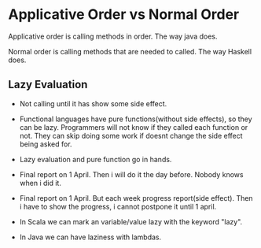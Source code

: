 
# Applicative Order vs Normal Order

Applicative order is calling methods in order. The way java does.

Normal order is calling methods that are needed to called. The way Haskell does.


## Lazy Evaluation

- Not calling until it has show some side effect.
- Functional languages have pure functions(without side effects), so they can be
  lazy. Programmers will not know if they called each function or not. They can
  skip doing some work if doesnt change the side effect being asked for.

- Lazy evaluation and pure function go in hands.

- Final report on 1 April. Then i will do it the day before. Nobody knows when i
  did it.

- Final report on 1 April. But each week progress report(side effect). Then i
  have to show the progress, i cannot postpone it until 1 april.

- In Scala we can mark an variable/value lazy with the keyword "lazy".

- In Java we can have laziness with lambdas.
